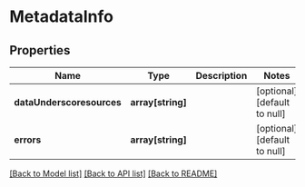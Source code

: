 # MetadataInfo

## Properties
Name | Type | Description | Notes
------------ | ------------- | ------------- | -------------
**dataUnderscoresources** | **array[string]** |  | [optional] [default to null]
**errors** | **array[string]** |  | [optional] [default to null]

[[Back to Model list]](../README.md#documentation-for-models) [[Back to API list]](../README.md#documentation-for-api-endpoints) [[Back to README]](../README.md)


